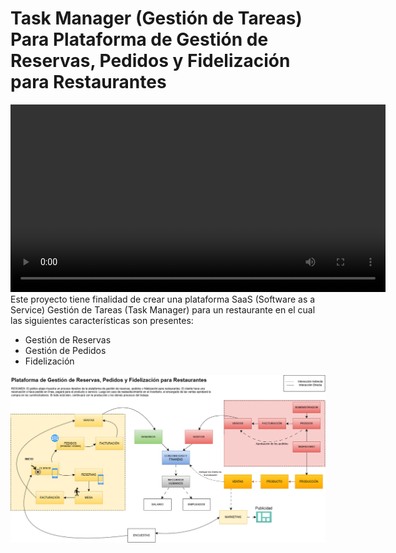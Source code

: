 # Task Manager (Gestión de Tareas) Para Plataforma de Gestión de Reservas, Pedidos y Fidelización para Restaurantes
<video width="600" controls autoplay loop>
  <source src="./restofibonacci.mp4" type="video/mp4">
  Your browser does not support the video tag.
</video>
Este proyecto tiene finalidad de crear una plataforma SaaS (Software as a Service) Gestión de Tareas (Task Manager) para un restaurante en el cual las siguientes características son presentes: 
<ul>
  <li>Gestión de Reservas</li>
  <li>Gestión de Pedidos</li>
  <li>Fidelización</li>
</ul>
<img src="./graph1.png" />
